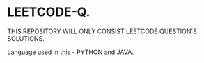 # LEETCODE-Q.
THIS REPOSITORY WILL ONLY CONSIST LEETCODE QUESTION'S SOLUTIONS.

Language used in this - PYTHON and JAVA.
